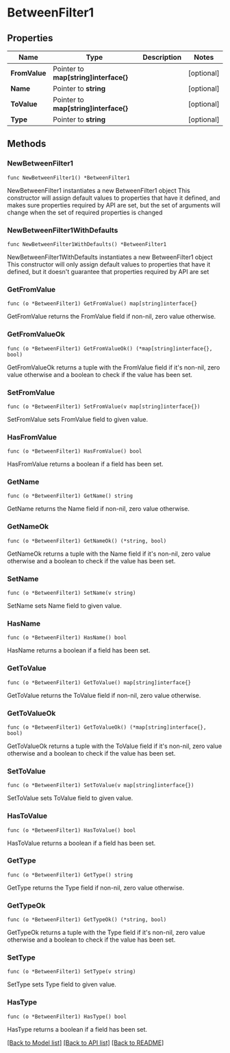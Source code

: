 # BetweenFilter1

## Properties

Name | Type | Description | Notes
------------ | ------------- | ------------- | -------------
**FromValue** | Pointer to **map[string]interface{}** |  | [optional] 
**Name** | Pointer to **string** |  | [optional] 
**ToValue** | Pointer to **map[string]interface{}** |  | [optional] 
**Type** | Pointer to **string** |  | [optional] 

## Methods

### NewBetweenFilter1

`func NewBetweenFilter1() *BetweenFilter1`

NewBetweenFilter1 instantiates a new BetweenFilter1 object
This constructor will assign default values to properties that have it defined,
and makes sure properties required by API are set, but the set of arguments
will change when the set of required properties is changed

### NewBetweenFilter1WithDefaults

`func NewBetweenFilter1WithDefaults() *BetweenFilter1`

NewBetweenFilter1WithDefaults instantiates a new BetweenFilter1 object
This constructor will only assign default values to properties that have it defined,
but it doesn't guarantee that properties required by API are set

### GetFromValue

`func (o *BetweenFilter1) GetFromValue() map[string]interface{}`

GetFromValue returns the FromValue field if non-nil, zero value otherwise.

### GetFromValueOk

`func (o *BetweenFilter1) GetFromValueOk() (*map[string]interface{}, bool)`

GetFromValueOk returns a tuple with the FromValue field if it's non-nil, zero value otherwise
and a boolean to check if the value has been set.

### SetFromValue

`func (o *BetweenFilter1) SetFromValue(v map[string]interface{})`

SetFromValue sets FromValue field to given value.

### HasFromValue

`func (o *BetweenFilter1) HasFromValue() bool`

HasFromValue returns a boolean if a field has been set.

### GetName

`func (o *BetweenFilter1) GetName() string`

GetName returns the Name field if non-nil, zero value otherwise.

### GetNameOk

`func (o *BetweenFilter1) GetNameOk() (*string, bool)`

GetNameOk returns a tuple with the Name field if it's non-nil, zero value otherwise
and a boolean to check if the value has been set.

### SetName

`func (o *BetweenFilter1) SetName(v string)`

SetName sets Name field to given value.

### HasName

`func (o *BetweenFilter1) HasName() bool`

HasName returns a boolean if a field has been set.

### GetToValue

`func (o *BetweenFilter1) GetToValue() map[string]interface{}`

GetToValue returns the ToValue field if non-nil, zero value otherwise.

### GetToValueOk

`func (o *BetweenFilter1) GetToValueOk() (*map[string]interface{}, bool)`

GetToValueOk returns a tuple with the ToValue field if it's non-nil, zero value otherwise
and a boolean to check if the value has been set.

### SetToValue

`func (o *BetweenFilter1) SetToValue(v map[string]interface{})`

SetToValue sets ToValue field to given value.

### HasToValue

`func (o *BetweenFilter1) HasToValue() bool`

HasToValue returns a boolean if a field has been set.

### GetType

`func (o *BetweenFilter1) GetType() string`

GetType returns the Type field if non-nil, zero value otherwise.

### GetTypeOk

`func (o *BetweenFilter1) GetTypeOk() (*string, bool)`

GetTypeOk returns a tuple with the Type field if it's non-nil, zero value otherwise
and a boolean to check if the value has been set.

### SetType

`func (o *BetweenFilter1) SetType(v string)`

SetType sets Type field to given value.

### HasType

`func (o *BetweenFilter1) HasType() bool`

HasType returns a boolean if a field has been set.


[[Back to Model list]](../README.md#documentation-for-models) [[Back to API list]](../README.md#documentation-for-api-endpoints) [[Back to README]](../README.md)


